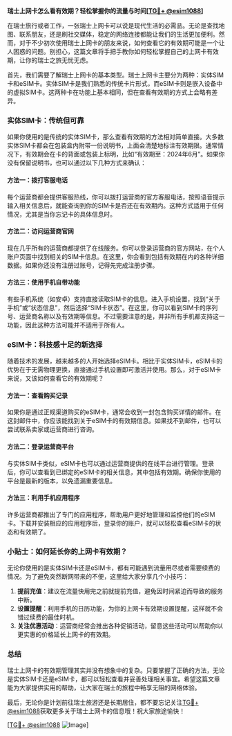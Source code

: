 **瑞士上网卡怎么看有效期？轻松掌握你的流量与时间[[TG💪+ @esim1088](https://t.me/s/esim1088)]**

在瑞士旅行或者工作，一张瑞士上网卡可以说是现代生活的必需品。无论是查找地图、联系朋友，还是刷社交媒体，稳定的网络连接都能让我们的生活更加便利。然而，对于不少初次使用瑞士上网卡的朋友来说，如何查看它的有效期可能是一个让人困惑的问题。别担心，这篇文章将手把手教你如何轻松掌握自己的上网卡有效期，让你的瑞士之旅无忧无虑。

首先，我们需要了解瑞士上网卡的基本类型。瑞士上网卡主要分为两种：实体SIM卡和eSIM卡。实体SIM卡是我们熟悉的传统卡片形式，而eSIM卡则是嵌入设备中的虚拟SIM卡。这两种卡在功能上基本相同，但在查看有效期的方式上会略有差异。

### 实体SIM卡：传统但可靠

如果你使用的是传统的实体SIM卡，那么查看有效期的方法相对简单直接。大多数实体SIM卡都会在包装盒内附带一份说明书，上面会清楚地标注有效期限。通常情况下，有效期会在卡的背面或包装上标明，比如“有效期至：2024年6月”。如果你没有保留说明书，也可以通过以下几种方式来确认：

#### 方法一：拨打客服电话
每个运营商都会提供客服热线，你可以拨打运营商的官方客服电话，按照语音提示输入相关信息后，就能查询到你的SIM卡是否还在有效期内。这种方式适用于任何情况，尤其是当你忘记卡的具体信息时。

#### 方法二：访问运营商官网
现在几乎所有的运营商都提供了在线服务。你可以登录运营商的官方网站，在个人账户页面中找到相关的SIM卡信息。在这里，你会看到包括有效期在内的各种详细数据。如果你还没有注册过账号，记得先完成注册步骤。

#### 方法三：使用手机自带功能
有些手机系统（如安卓）支持直接读取SIM卡的信息。进入手机设置，找到“关于手机”或“状态信息”，然后选择“SIM卡状态”。在这里，你可以看到SIM卡的序列号、运营商名称以及有效期等信息。不过需要注意的是，并非所有手机都支持这一功能，因此这种方法可能并不适用于所有人。

### eSIM卡：科技感十足的新选择

随着技术的发展，越来越多的人开始选择eSIM卡。相比于实体SIM卡，eSIM卡的优势在于无需物理更换，直接通过手机设置即可激活并使用。那么，对于eSIM卡来说，又该如何查看它的有效期呢？

#### 方法一：查看购买记录
如果你是通过正规渠道购买的eSIM卡，通常会收到一封包含购买详情的邮件。在这封邮件中，你应该能找到关于eSIM卡的有效期信息。如果找不到邮件，也可以尝试联系卖家或运营商进行咨询。

#### 方法二：登录运营商平台
与实体SIM卡类似，eSIM卡也可以通过运营商提供的在线平台进行管理。登录后，你可以查看到已绑定的eSIM卡的相关信息，其中包括有效期。确保你使用的平台是最新的版本，以免遗漏重要信息。

#### 方法三：利用手机应用程序
许多运营商都推出了专门的应用程序，帮助用户更好地管理和监控他们的eSIM卡。下载并安装相应的应用程序后，登录你的账户，就可以轻松查看eSIM卡的状态和有效期了。

### 小贴士：如何延长你的上网卡有效期？

无论你使用的是实体SIM卡还是eSIM卡，都有可能遇到流量用尽或者需要续费的情况。为了避免突然断网带来的不便，这里给大家分享几个小技巧：

1. **提前充值**：建议在流量快用完之前就提前充值，避免因时间紧迫而导致的服务中断。
2. **设置提醒**：利用手机的日历功能，为你的上网卡有效期设置提醒，这样就不会错过续费的最佳时机。
3. **关注优惠活动**：运营商经常会推出各种促销活动，留意这些活动可以帮助你以更实惠的价格延长上网卡的有效期。

### 总结

瑞士上网卡的有效期管理其实并没有想象中的复杂。只要掌握了正确的方法，无论是实体SIM卡还是eSIM卡，都可以轻松查看并妥善处理相关事宜。希望这篇文章能为大家提供实用的帮助，让大家在瑞士的旅程中畅享无阻的网络体验。

最后，无论你是计划前往瑞士旅游还是长期居住，都不要忘记关注[TG💪+ @esim1088](https://t.me/s/esim1088)获取更多关于瑞士上网卡的信息哦！祝大家旅途愉快！

[[TG💪+ @esim1088](https://t.me/s/esim1088) ![Image](https://i.postimg.cc/4NQfJmqS/Snipaste-2025-05-13-00-14-12.png)]